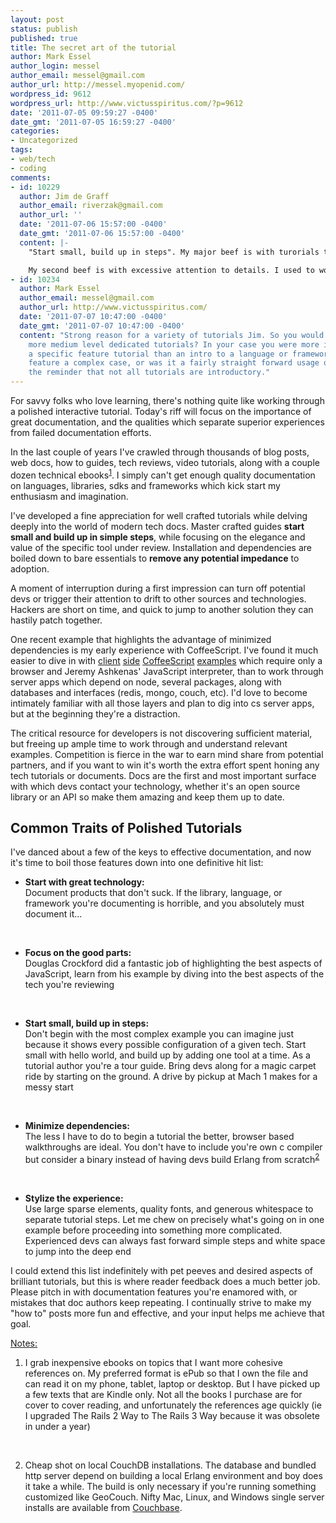 ```yaml
---
layout: post
status: publish
published: true
title: The secret art of the tutorial
author: Mark Essel
author_login: messel
author_email: messel@gmail.com
author_url: http://messel.myopenid.com/
wordpress_id: 9612
wordpress_url: http://www.victusspiritus.com/?p=9612
date: '2011-07-05 09:59:27 -0400'
date_gmt: '2011-07-05 16:59:27 -0400'
categories:
- Uncategorized
tags:
- web/tech
- coding
comments:
- id: 10229
  author: Jim de Graff
  author_email: riverzak@gmail.com
  author_url: ''
  date: '2011-07-06 15:57:00 -0400'
  date_gmt: '2011-07-06 15:57:00 -0400'
  content: |-
    "Start small, build up in steps". My major beef is with turorials that do just that. For example, some time back I was looking for an example of how to use groups in a VB tree control. Several examples that I found were so overburdened with the details of the previous steps that the examples were useless. I finally got exactly what I needed from a coder on daniweb (www.daniweb.com) - a simple example that focused on ONLY the tree control - that within 10 minutes I had the code sample plugged into my existing application. I also now understand the working of groups.

    My second beef is with excessive attention to details. I used to work with someone who would explain a beach by describing each grain of sand on it (a common failing of the documentation on Microsoft sites). With that much attention to the minutiae, the lesson gets completely obscured.
- id: 10234
  author: Mark Essel
  author_email: messel@gmail.com
  author_url: http://www.victusspiritus.com/
  date: '2011-07-07 10:47:00 -0400'
  date_gmt: '2011-07-07 10:47:00 -0400'
  content: "Strong reason for a variety of tutorials Jim. So you would like to see
    more medium level dedicated tutorials? In your case you were more interested in
    a specific feature tutorial than an intro to a language or framework. Was that
    feature a complex case, or was it a fairly straight forward usage of groups?\r\n\r\nAppreciate
    the reminder that not all tutorials are introductory."
---
```

<p>For savvy folks who love learning, there's nothing quite like working through a polished interactive tutorial. Today's riff will focus on the importance of great documentation, and the qualities which separate superior experiences from failed documentation efforts.</p>
<p>In the last couple of years I've crawled through thousands of blog posts, web docs, how to guides, tech reviews, video tutorials, along with a couple dozen technical ebooks<sup><a href="#notes">1</a></sup>. I simply can't get enough quality documentation on languages, libraries, sdks and frameworks which kick start my enthusiasm and imagination.</p>
<p>I've developed a fine appreciation for well crafted tutorials while delving deeply into the world of modern tech docs. Master crafted guides <b>start small and build up in simple steps</b>, while focusing on the elegance and value of the specific tool under review. Installation and dependencies are boiled down to bare essentials to <b>remove any potential impedance</b> to adoption. </p>
<p>A moment of interruption during a first impression can turn off potential devs or trigger their attention to drift to other sources and technologies. Hackers are short on time, and quick to jump to another solution they can hastily patch together. </p>
<p>One recent example that highlights the advantage of minimized dependencies is my early experience with CoffeeScript. I've found it much easier to dive in with <a href="http://victusfate.github.io/victusspiritus/uncategorized/2011/05/30/clientside-coffeescript-with-jquery/">client</a> <a href="http://victusfate.github.io/victusspiritus/uncategorized/2011/06/13/layered-html5-ripple-using-coffeescript/">side</a> <a href="http://victusfate.github.io/victusspiritus/uncategorized/2011/06/24/chaotic-coffeescript/">CoffeeScript</a> <a href="http://victusfate.github.io/victusspiritus/uncategorized/2011/06/25/visualization-layered-like-music-tracks/">examples</a> which require only a browser and Jeremy Ashkenas' JavaScript interpreter, than to work through server apps which depend on node, several packages, along with databases and interfaces (redis, mongo, couch, etc). I'd love to become intimately familiar with all those layers and plan to dig into cs server apps, but at the beginning they're a distraction.</p>
<p>The critical resource for developers is not discovering sufficient material, but freeing up ample time to work through and understand relevant examples. Competition is fierce in the war to earn mind share from potential partners, and if you want to win it's worth the extra effort spent honing any tech tutorials or documents. Docs are the first and most important surface with which devs contact your technology, whether it's an open source library or an API so make them amazing and keep them up to date.</p>
<h2>Common Traits of Polished Tutorials</h2>
<p>I've danced about a few of the keys to effective documentation, and now it's time to boil those features down into one definitive hit list:</p>
<ul>
<li><b>Start with great technology:</b><br/>Document products that don't suck. If the library, language, or framework you're documenting is horrible, and you absolutely must document it...</li>
<p><br/></p>
<li><b>Focus on the good parts:</b><br/>Douglas Crockford did a fantastic job of highlighting the best aspects of JavaScript, learn from his example by diving into the best aspects of the tech you're reviewing</li>
<p><br/></p>
<li><b>Start small, build up in steps:</b><br/>Don't begin with the most complex example you can imagine just because it shows every possible configuration of a given tech. Start small with hello world, and build up by adding one tool at a time. As a tutorial author you're a tour guide. Bring devs along for a magic carpet ride by starting on the ground. A drive by pickup at Mach 1 makes for a messy start</li>
<p><br/></p>
<li><b>Minimize dependencies:</b><br/>The less I have to do to begin a tutorial the better, browser based walkthroughs are ideal. You don't have to include you're own c compiler but consider a binary instead of having devs build Erlang from scratch<sup><a href="#notes">2</a></sup></li>
<p><br/></p>
<li><b>Stylize the experience:</b><br/>Use large sparse elements, quality fonts, and generous whitespace to separate tutorial steps. Let me chew on precisely what's going on in one example before proceeding into something more complicated. Experienced devs can always fast forward simple steps and white space to jump into the deep end</li>
</ul>
<p>I could extend this list indefinitely with pet peeves and desired aspects of brilliant tutorials, but this is where reader feedback does a much better job. Please pitch in with documentation features you're enamored with, or mistakes that doc authors keep repeating. I continually strive to make my "how to" posts more fun and effective, and your input helps me achieve that goal.</p>
<p><a href="#notes" id="notes">Notes:</a></p>
<ol>
<li>I grab inexpensive ebooks on topics that I want more cohesive references on. My preferred format is ePub so that I own the file and can read it on my phone, tablet, laptop or desktop. But I have picked up a few texts that are Kindle only. Not all the books I purchase are for cover to cover reading, and unfortunately the references age quickly (ie I upgraded The Rails 2 Way to The Rails 3 Way because it was obsolete in under a year)</li>
<p><br/></p>
<li>Cheap shot on local CouchDB installations. The database and bundled http server depend on building a local Erlang environment and boy does it take a while. The build is only necessary if you're running something customized like GeoCouch. Nifty Mac, Linux, and Windows single server installs are available from <a href="http://www.couchbase.com/downloads">Couchbase</a>.</li>
</ol>
